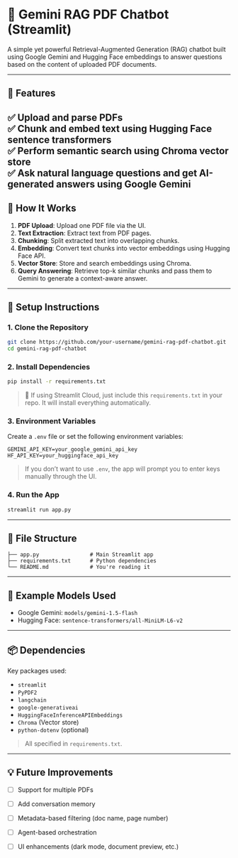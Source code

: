 
# 📄 Gemini RAG PDF Chatbot (Streamlit)

A simple yet powerful Retrieval-Augmented Generation (RAG) chatbot built using Google Gemini and Hugging Face embeddings to answer questions based on the content of uploaded PDF documents.

---

## 🚀 Features

✅ Upload and parse PDFs  
✅ Chunk and embed text using Hugging Face sentence transformers  
✅ Perform semantic search using Chroma vector store  
✅ Ask natural language questions and get AI-generated answers using Google Gemini  
---

## 🧠 How It Works

1. **PDF Upload**: Upload one PDF file via the UI.  
2. **Text Extraction**: Extract text from PDF pages.  
3. **Chunking**: Split extracted text into overlapping chunks.  
4. **Embedding**: Convert text chunks into vector embeddings using Hugging Face API.  
5. **Vector Store**: Store and search embeddings using Chroma.  
6. **Query Answering**: Retrieve top-k similar chunks and pass them to Gemini to generate a context-aware answer.

---

## 🔧 Setup Instructions

### 1. Clone the Repository

```bash
git clone https://github.com/your-username/gemini-rag-pdf-chatbot.git
cd gemini-rag-pdf-chatbot
````

### 2. Install Dependencies

```bash
pip install -r requirements.txt
```

> 📝 If using Streamlit Cloud, just include this `requirements.txt` in your repo. It will install everything automatically.

### 3. Environment Variables

Create a `.env` file or set the following environment variables:

```
GEMINI_API_KEY=your_google_gemini_api_key
HF_API_KEY=your_huggingface_api_key
```

> If you don’t want to use `.env`, the app will prompt you to enter keys manually through the UI.

### 4. Run the App

```bash
streamlit run app.py
```

---

## 📁 File Structure

```
├── app.py                # Main Streamlit app
├── requirements.txt      # Python dependencies
└── README.md             # You're reading it
```

---

## 🧪 Example Models Used

* Google Gemini: `models/gemini-1.5-flash`
* Hugging Face: `sentence-transformers/all-MiniLM-L6-v2`

---

## 📦 Dependencies

Key packages used:

* `streamlit`
* `PyPDF2`
* `langchain`
* `google-generativeai`
* `HuggingFaceInferenceAPIEmbeddings`
* `Chroma` (Vector store)
* `python-dotenv` (optional)

> All specified in `requirements.txt`.


---

## 💡 Future Improvements

* [ ] Support for multiple PDFs
* [ ] Add conversation memory
* [ ] Metadata-based filtering (doc name, page number)
* [ ] Agent-based orchestration
* [ ] UI enhancements (dark mode, document preview, etc.)


```
